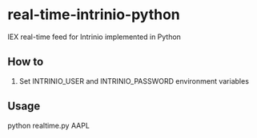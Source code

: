 # real-time-intrinio-python
IEX real-time feed for Intrinio implemented in Python

## How to
1. Set INTRINIO_USER and INTRINIO_PASSWORD environment variables

## Usage
python realtime.py AAPL